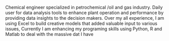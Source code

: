 Chemical engineer specialized in petrochemical /oil and gas industry. Daily user for data analysis tools to enhance plant operation and performance by providing data insights to the decision makers. 
Over my all experience, I am using Excel to build creative models that added valuable input to various issues,
Currently I am enhancing my programing skills using Python, R and Matlab to deal with the massive dat I have


<!---
aymanfahiem/aymanfahiem is a ✨ special ✨ repository because its `README.md` (this file) appears on your GitHub profile.
You can click the Preview link to take a look at your changes.
--->
